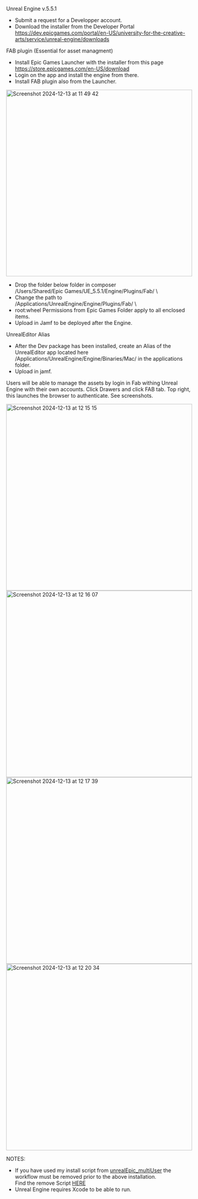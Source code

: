 Unreal Engine v.5.5.1
- Submit a request for a Developper account.
- Download the installer from the Developer Portal \
https://dev.epicgames.com/portal/en-US/university-for-the-creative-arts/service/unreal-engine/downloads 
 
FAB plugin (Essential for asset managment)
- Install Epic Games Launcher with the installer from this page \
https://store.epicgames.com/en-US/download  
- Login on the app and install the engine from there. 
- Install FAB plugin also from the Launcher.
 <img width="500" alt="Screenshot 2024-12-13 at 11 49 42" src="https://github.com/user-attachments/assets/37ce02f6-3716-48a7-8a31-10ed55dbdc5f" />

- Drop the folder below folder in composer \
/Users/Shared/Epic Games/UE_5.5.1/Engine/Plugins/Fab/ \
- Change the path to \
/Applications/UnrealEngine/Engine/Plugins/Fab/ \
- root:wheel Permissions from Epic Games Folder apply to all enclosed items. 
- Upload in Jamf to be deployed after the Engine.

UnrealEditor Alias 
- After the Dev package has been installed, create an Alias of the UnrealEditor app located here \
/Applications/UnrealEngine/Engine/Binaries/Mac/ in the applications folder. 
- Upload in jamf. 
 
Users will be able to manage the assets by login in Fab withing Unreal Engine with their own accounts. Click Drawers and click FAB tab. Top right, this launches the browser to authenticate. See screenshots. 
 
<img width="500" alt="Screenshot 2024-12-13 at 12 15 15" src="https://github.com/user-attachments/assets/66fbf720-77b6-4679-baf9-d73cdaa5de66" />
<img width="500" alt="Screenshot 2024-12-13 at 12 16 07" src="https://github.com/user-attachments/assets/f4cb53ff-00b5-4725-9160-5546140b1812" />
<img width="500" alt="Screenshot 2024-12-13 at 12 17 39" src="https://github.com/user-attachments/assets/85ea19e8-2227-47a0-aaf4-6bf1b52b0712" />
<img width="500" alt="Screenshot 2024-12-13 at 12 20 34" src="https://github.com/user-attachments/assets/e4e7a38b-8be7-4590-8d12-443cd3cf43ed" />

NOTES:
- If you have used my install script from [unrealEpic_multiUser](https://github.com/jpallagrosi/unrealEpic_multiUser/blob/WIP/removeEpicUnreal_Content) the workflow must be removed prior to the above installation. \
  Find the remove Script [HERE](https://github.com/jpallagrosi/unrealEpic_multiUser/blob/WIP/removeEpicUnreal_Content)
- Unreal Engine requires Xcode to be able to run.
